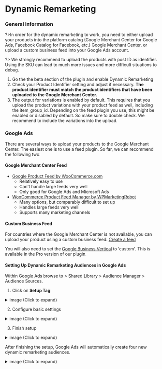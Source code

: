 # Dynamic Remarketing

### General Information

?>In order for the dynamic remarketing to work, you need to either upload your products into the platform catalog (Google Merchant Center for Google Ads, Facebook Catalog for Facebook, etc.) Google Merchant Center, or upload a custom business feed into your Google Ads account. 

?> We strongly recommend to upload the products with post ID as identifier. Using the SKU can lead to much more issues and more difficult situations to debug. 

1. Go the the beta section of the plugin and enable Dynamic Remarketing
2. Check your Product Identifier setting and adjust if necessary. **The product identifier must match the product identifiers that have been uploaded to the Google Merchant Center.**
3. The output for variations is enabled by default. This requires that you upload the product variations with your product feed as well, including the item_group_id. Depending on the feed plugin you use, this might be enabled or disabled by default. So make sure to double check. We recommend to include the variations into the upload. 

### Google Ads

There are several ways to upload your products to the Google Merchant Center. The easiest one is to use a feed plugin. So far, we can recommend the following two:

#### Google Merchant Center Feed

- [Google Product Feed by WooCommerce.com](https://woocommerce.com/products/google-product-feed/)
  - Relatively easy to use
  - Can't handle large feeds very well 
  - Only good for Google Ads and Microsoft Ads
- [WooCommerce Product Feed Manager by WPMarketingRobot](https://www.wpmarketingrobot.com/)
  - Many options, but comparably difficult to set up
  - Handles large feeds very well
  - Supports many marketing channels

#### Custom Business Feed

For countries where the Google Merchant Center is not available, you can upload your product using a custom business feed. [Create a feed](https://support.google.com/google-ads/answer/6077139)

You will also need to set the [Google Business Vertical](https://support.google.com/google-ads/answer/7305793#zippy=%2Ccustom) to 'custom'. This is available in the Pro version of our plugin.

#### Setting Up Dynamic Remarketing Audiences in Google Ads

Within Google Ads browse to > Shared Library > Audience Manager > Audience Sources. 

1. Click on **Setup Tag**

  <details>
  <summary>image (Click to expand)</summary>

  ![Google Ads audiences setup 1](../_media/google-ads-audiences-setup-1.png)
  </details>


2. Configure basic settings

  <details>
  <summary>image (Click to expand)</summary>

  ![Google Ads audiences setup 2](../_media/google-ads-audiences-setup-2.png)
  </details>

3. Finish setup

  <details>
  <summary>image (Click to expand)</summary>

  ![Google Ads audiences setup 3](../_media/google-ads-audiences-setup-3.png)
  </details>


After finishing the setup, Google Ads will automatically create four new dynamic remarketing audiences.

  <details>
  <summary>image (Click to expand)</summary>

  ![Google Ads audiences setup 4](../_media/google-ads-audiences-setup-4.png)
  </details>